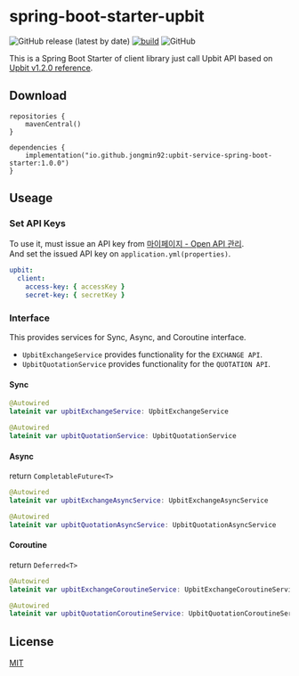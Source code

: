 # spring-boot-starter-upbit

![GitHub release (latest by date)](https://img.shields.io/github/v/release/jongmin92/spring-boot-starter-upbit)
[![build](https://github.com/jongmin92/spring-boot-starter-upbit/actions/workflows/build.yml/badge.svg?branch=master&event=push)](https://github.com/jongmin92/spring-boot-starter-upbit/actions/workflows/build.yml)
![GitHub](https://img.shields.io/github/license/jongmin92/spring-boot-starter-upbit)

This is a Spring Boot Starter of client library just call Upbit API based
on [Upbit v1.2.0 reference](https://docs.upbit.com/reference).

## Download

```
repositories {
    mavenCentral()
}

dependencies {
    implementation("io.github.jongmin92:upbit-service-spring-boot-starter:1.0.0")
}
```

## Useage

### Set API Keys

To use it, must issue an API key from [마이페이지 - Open API 관리](https://www.upbit.com/mypage/open_api_management).  
And set the issued API key on `application.yml(properties)`.

```yaml
upbit:
  client:
    access-key: { accessKey }
    secret-key: { secretKey }
```

### Interface

This provides services for Sync, Async, and Coroutine interface.

- `UpbitExchangeService` provides functionality for the `EXCHANGE API`.
- `UpbitQuotationService` provides functionality for the `QUOTATION API`.

#### Sync

```kotlin
@Autowired
lateinit var upbitExchangeService: UpbitExchangeService

@Autowired
lateinit var upbitQuotationService: UpbitQuotationService
```

#### Async

return `CompletableFuture<T>`

```kotlin
@Autowired
lateinit var upbitExchangeAsyncService: UpbitExchangeAsyncService

@Autowired
lateinit var upbitQuotationAsyncService: UpbitQuotationAsyncService
```

#### Coroutine

return `Deferred<T>`

```kotlin
@Autowired
lateinit var upbitExchangeCoroutineService: UpbitExchangeCoroutineService

@Autowired
lateinit var upbitQuotationCoroutineService: UpbitQuotationCoroutineService
```

## License

[MIT](https://choosealicense.com/licenses/mit/)
